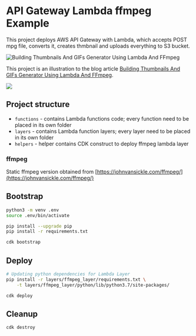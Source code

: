 # API Gateway Lambda ffmpeg Example

This project deploys AWS API Gateway with Lambda, which accepts POST mpg file, converts it, creates thmbnail and uploads everything to S3 bucket.

![Building Thumbnails And GIFs Generator Using Lambda And FFmpeg](https://hands-on.cloud/building-thumbnails-and-gifs-generator-using-lambda-and-ffmpeg/Building%20Thumbnails%20And%20GIFs%20Generator%20Using%20Lambda%20And%20FFmpeg.png)

This project is an illustration to the blog article [Building Thumbnails And GIFs Generator Using Lambda And FFmpeg](https://hands-on.cloud/building-thumbnails-and-gifs-generator-using-lambda-and-ffmpeg/).

<a href="https://asciinema.org/a/357226" target="_blank"><img src="https://asciinema.org/a/357226.svg" /></a>

## Project structure

* `functions` - contains Lambda functions code; every function need to be placed in its own folder
* `layers` - contains Lambda function layers; every layer need to be placed in its own folder
* `helpers` - helper contains CDK construct to deploy ffmpeg lambda layer

### ffmpeg

Static ffmpeg version obtained from [https://johnvansickle.com/ffmpeg/](https://johnvansickle.com/ffmpeg/)

## Bootstrap

```sh
python3 -m venv .env
source .env/bin/activate

pip install --upgrade pip
pip install -r requirements.txt

cdk bootstrap
```

## Deploy

```sh
# Updating python dependencies for Lambda Layer
pip install -r layers/ffmpeg_layer/requirements.txt \
    -t layers/ffmpeg_layer/python/lib/python3.7/site-packages/

cdk deploy
```

## Cleanup

```sh
cdk destroy
```
